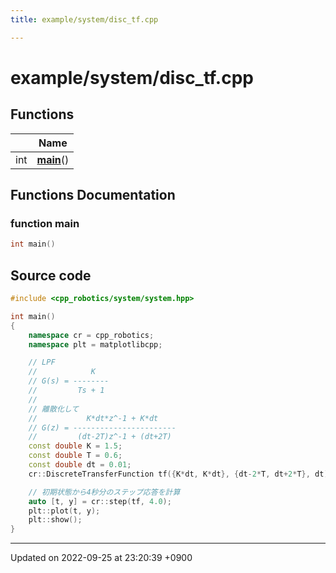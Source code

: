 ```yaml
---
title: example/system/disc_tf.cpp

---
```


# example/system/disc_tf.cpp



## Functions

|                | Name           |
| -------------- | -------------- |
| int | **[main](/cpp_robotics/doxybook/Files/disc__tf_8cpp/#function-main)**() |


## Functions Documentation

### function main

```cpp
int main()
```




## Source code

```cpp
#include <cpp_robotics/system/system.hpp>

int main()
{
    namespace cr = cpp_robotics;
    namespace plt = matplotlibcpp;

    // LPF
    //            K
    // G(s) = --------
    //         Ts + 1
    //
    // 離散化して
    //           K*dt*z^-1 + K*dt
    // G(z) = -----------------------
    //         (dt-2T)z^-1 + (dt+2T)
    const double K = 1.5;
    const double T = 0.6;
    const double dt = 0.01;
    cr::DiscreteTransferFunction tf({K*dt, K*dt}, {dt-2*T, dt+2*T}, dt);

    // 初期状態から4秒分のステップ応答を計算
    auto [t, y] = cr::step(tf, 4.0);
    plt::plot(t, y);
    plt::show();
}
```


-------------------------------

Updated on 2022-09-25 at 23:20:39 +0900
